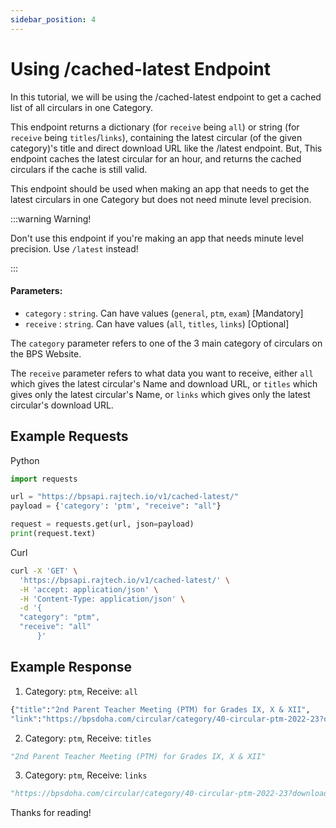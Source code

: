 ```yaml
---
sidebar_position: 4
---
```


# Using /cached-latest Endpoint

In this tutorial, we will be using the /cached-latest endpoint to get a cached list of 
all circulars in one Category.

This endpoint returns a dictionary (for `receive` being `all`) or string (for `receive` being `titles`/`links`), containing the latest circular (of the given category)'s title and direct download URL like the /latest endpoint.
But, This endpoint caches the latest circular for an hour, and returns the cached circulars if the cache is still valid. 

This endpoint should be used when making an app that needs to get the latest circulars in one Category but does not need minute level precision.

:::warning Warning!

Don't use this endpoint if you're making an app that needs minute level precision. Use `/latest` instead!

:::

#### Parameters:
* `category` : `string`. Can have values (`general`, `ptm`, `exam`) [Mandatory]
* `receive` : `string`. Can have values (`all`, `titles`, `links`) [Optional]

The `category` parameter refers to one of the 3 main category of circulars on the 
BPS Website.

The `receive` parameter refers to what data you want to receive, either `all` which gives
the latest circular's Name and download URL, or `titles` which gives only the latest circular's Name, or `links` which gives only the latest circular's download URL.

## Example Requests

Python


```python
import requests

url = "https://bpsapi.rajtech.io/v1/cached-latest/"
payload = {'category': 'ptm', "receive": "all"}

request = requests.get(url, json=payload)
print(request.text)
```

Curl

```bash
curl -X 'GET' \
  'https://bpsapi.rajtech.io/v1/cached-latest/' \
  -H 'accept: application/json' \
  -H 'Content-Type: application/json' \
  -d '{
  "category": "ptm",
  "receive": "all"
      }'
```

## Example Response

1. Category: `ptm`, Receive: `all`

```python
{"title":"2nd Parent Teacher Meeting (PTM) for Grades IX, X & XII",
"link":"https://bpsdoha.com/circular/category/40-circular-ptm-2022-23?download=1095:2nd-parent-teacher-meeting-ptm-for-grades-ix-x-xii"}
```

2. Category: `ptm`, Receive: `titles`

```python
"2nd Parent Teacher Meeting (PTM) for Grades IX, X & XII"
```

3. Category: `ptm`, Receive: `links`

```python
"https://bpsdoha.com/circular/category/40-circular-ptm-2022-23?download=1095:2nd-parent-teacher-meeting-ptm-for-grades-ix-x-xii"
```

Thanks for reading!